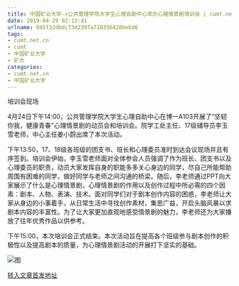 ```yaml
---
title: 中国矿业大学->公共管理学院大学生心理自助中心举办心理情景剧培训会 | cumt.net.cn
date: 2019-04-29 02:13:41
urlname: 045f32dbdc73d2397a718356428bebd6
tags: 
- cumt.net.cn
- cumt
- 中国矿业大学
- 矿大
categories:
- cumt.net.cn
- 中国矿业大学
---
```


培训会现场

4月24日下午14:00，公共管理学院大学生心理自助中心在博一A103开展了“坚韧你我，健康青春”心理情景剧的动员会和培训会。院学工处主任、17级辅导员李玉雪老师，中心主任姜小蔚出席了本次活动。

下午13:50，17、18级各班级的团支书、班长和心理委员准时到达会议现场并且有序签到。培训会伊始，李玉雪老师面对全体参会人员强调了作为班长、团支书以及心理委员的职责，动员大家发挥自身的职能多多关心身边的同学，尽自己所能帮助周围有困难的同学，做好同学与老师之间沟通的桥梁。随后，李老师通过PPT向大家展示了什么是心理情景剧，心理情景剧的作用以及创作过程中所必需的四个因素：剧本、人物、表演、技术。面对同学们对于剧本创作内容的困惑，李老师让大家从身边的小事着手，从日常生活中寻找创作素材，集思广益，开启头脑风暴以求剧本内容的丰富性。为了让大家更加直观地感受情景剧的魅力，李老师还为大家播放了往年优秀作品以供参考。

下午15:00，本次培训会正式结束。本次活动旨在提高各个班级参与剧本创作的积极性以及提高剧本的质量，为心理情景剧活动的开展打下坚实的基础。

![图](http://xwzx.cumt.edu.cn/_upload/article/images/d1/79/7503fc2243009a3995b5f06581a7/b42aac90-5cad-45b0-93b0-76b6b9140374.jpg)

[转入文章首发地址](http://xwzx.cumt.edu.cn/f5/b5/c523a521653/page.htm)